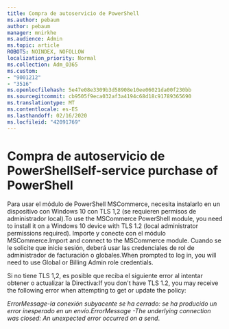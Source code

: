 ```yaml
---
title: Compra de autoservicio de PowerShell
ms.author: pebaum
author: pebaum
manager: mnirkhe
ms.audience: Admin
ms.topic: article
ROBOTS: NOINDEX, NOFOLLOW
localization_priority: Normal
ms.collection: Adm_O365
ms.custom:
- "9001212"
- "3516"
ms.openlocfilehash: 5e47e08e3309b3d58908e10ee06021da00f230bb
ms.sourcegitcommit: cb9505f9eca032af3a4194c68d18c91789365690
ms.translationtype: MT
ms.contentlocale: es-ES
ms.lasthandoff: 02/16/2020
ms.locfileid: "42091769"
---
```

# <a name="self-service-purchase-of-powershell"></a><span data-ttu-id="e66bb-102">Compra de autoservicio de PowerShell</span><span class="sxs-lookup"><span data-stu-id="e66bb-102">Self-service purchase of PowerShell</span></span>

<span data-ttu-id="e66bb-103">Para usar el módulo de PowerShell MSCommerce, necesita instalarlo en un dispositivo con Windows 10 con TLS 1,2 (se requieren permisos de administrador local).</span><span class="sxs-lookup"><span data-stu-id="e66bb-103">To use the MSCommerce PowerShell module, you need to install it on a Windows 10 device with TLS 1.2 (local administrator permissions required).</span></span>  <span data-ttu-id="e66bb-104">Importe y conecte con el módulo MSCommerce.</span><span class="sxs-lookup"><span data-stu-id="e66bb-104">Import and connect to the MSCommerce module.</span></span>  <span data-ttu-id="e66bb-105">Cuando se le solicite que inicie sesión, deberá usar las credenciales de rol de administrador de facturación o globales.</span><span class="sxs-lookup"><span data-stu-id="e66bb-105">When prompted to log in, you will need to use Global or Billing Admin role credentials.</span></span>  

<span data-ttu-id="e66bb-106">Si no tiene TLS 1,2, es posible que reciba el siguiente error al intentar obtener o actualizar la Directiva:</span><span class="sxs-lookup"><span data-stu-id="e66bb-106">If you don't have TLS 1.2, you may receive the following error when attempting to get or update the policy:</span></span>

<span data-ttu-id="e66bb-107">*ErrorMessage-la conexión subyacente se ha cerrado: se ha producido un error inesperado en un envío*.</span><span class="sxs-lookup"><span data-stu-id="e66bb-107">*ErrorMessage -The underlying connection was closed: An unexpected error occurred on a send*.</span></span>



